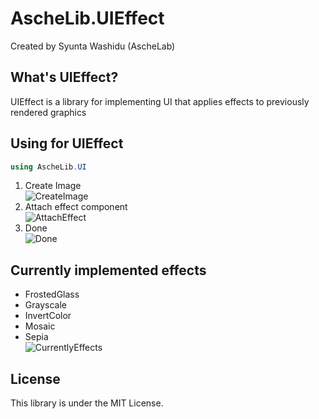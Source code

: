# AscheLib.UIEffect
Created by Syunta Washidu (AscheLab)

## What's UIEffect?
UIEffect is a library for implementing UI that applies effects to previously rendered graphics

## Using for UIEffect
```csharp
using AscheLib.UI
```
1. Create Image
<br>![CreateImage](https://user-images.githubusercontent.com/47095602/72808856-cd4b0800-3c9d-11ea-9e98-3dee60f1e8dc.png)
2. Attach effect component
<br>![AttachEffect](https://user-images.githubusercontent.com/47095602/72810130-4d726d00-3ca0-11ea-880c-f995ee44d7c7.png)
3. Done
<br>![Done](https://user-images.githubusercontent.com/47095602/72808884-db008d80-3c9d-11ea-9f0f-86b2025b096f.png)

## Currently implemented effects
* FrostedGlass
* Grayscale
* InvertColor
* Mosaic
* Sepia
<br>![CurrentlyEffects](https://user-images.githubusercontent.com/47095602/72808903-e2279b80-3c9d-11ea-8baa-af3ba4eac316.png)

## License
This library is under the MIT License.